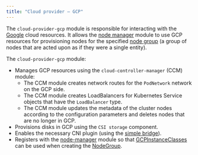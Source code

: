 ```yaml
---
title: "Cloud provider — GCP"
---
```


The `cloud-provider-gcp` module is responsible for interacting with the [Google](https://cloud.google.com/) cloud resources. It allows the [node manager](../../modules/040-node-manager/) module to use GCP resources for provisioning nodes for the specified [node group](../../modules/040-node-manager/cr.html#nodegroup) (a group of nodes that are acted upon as if they were a single entity).

The `cloud-provider-gcp` module:
- Manages GCP resources using the `cloud-controller-manager` (CCM) module:
    * The CCM module creates network routes for the `PodNetwork` network on the GCP side.
    * The CCM module creates LoadBalancers for Kubernetes Service objects that have the `LoadBalancer` type.
    * The CCM module updates the metadata of the cluster nodes according to the configuration parameters and deletes nodes that are no longer in GCP.
- Provisions disks in GCP using the `CSI storage` component.
- Enables the necessary CNI plugin (using the [simple bridge](../../modules/035-cni-simple-bridge/)).
- Registers with the [node-manager](../../modules/040-node-manager/) module so that [GCPInstanceClasses](cr.html#gcpinstanceclass) can be used when creating the [NodeGroup](../../modules/040-node-manager/cr.html#nodegroup).
